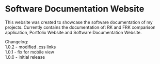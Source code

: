 # Software Documentation Website
This website was created to showcase the software documentation of my projects. Currently contains the documentation of: RK and FRK comparison application, Portfolio Website and Software Documentation Website.

Changelog:  
1.0.2 - modified .css links    
1.0.1 - fix for mobile view  
1.0.0 - initial release

